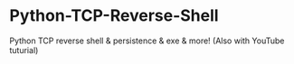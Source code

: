 # Python-TCP-Reverse-Shell
Python TCP reverse shell &amp; persistence &amp; exe &amp; more! (Also with YouTube  tuturial)
